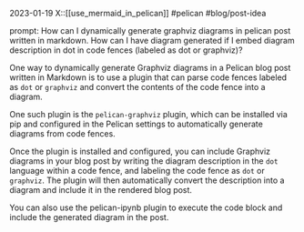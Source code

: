 2023-01-19
X::[[use_mermaid_in_pelican]]
#pelican #blog/post-idea 

prompt: How can I dynamically generate graphviz diagrams in pelican post written in markdown. How can I have diagram generated if I embed diagram description in dot in code fences (labeled as dot or graphviz)?

One way to dynamically generate Graphviz diagrams in a Pelican blog post written in Markdown is to use a plugin that can parse code fences labeled as `dot` or `graphviz` and convert the contents of the code fence into a diagram.

One such plugin is the `pelican-graphviz` plugin, which can be installed via pip and configured in the Pelican settings to automatically generate diagrams from code fences.

Once the plugin is installed and configured, you can include Graphviz diagrams in your blog post by writing the diagram description in the `dot` language within a code fence, and labeling the code fence as `dot` or `graphviz`. The plugin will then automatically convert the description into a diagram and include it in the rendered blog post.

You can also use the pelican-ipynb plugin to execute the code block and include the generated diagram in the post.